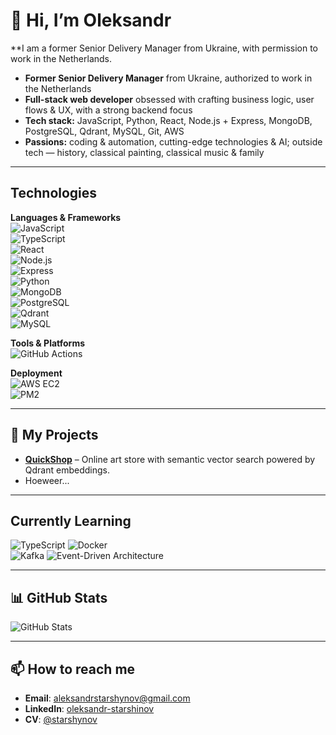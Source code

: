 # 👋 Hi, I’m Oleksandr
**I am a former Senior Delivery Manager from Ukraine, with permission to work in the Netherlands.

- **Former Senior Delivery Manager** from Ukraine, authorized to work in the Netherlands  
- **Full-stack web developer** obsessed with crafting business logic, user flows & UX, with a strong backend focus  
- **Tech stack:** JavaScript, Python, React, Node.js + Express, MongoDB, PostgreSQL, Qdrant, MySQL, Git, AWS  
- **Passions:** coding & automation, cutting-edge technologies & AI; outside tech — history, classical painting, classical music & family  

---

## Technologies

**Languages & Frameworks**  
![JavaScript](https://img.shields.io/badge/-JavaScript-F7DF1E?style=flat&logo=javascript)  
![TypeScript](https://img.shields.io/badge/-TypeScript-3178C6?style=flat&logo=typescript&logoColor=white)  
![React](https://img.shields.io/badge/-React-61DAFB?style=flat&logo=react&logoColor=black)  
![Node.js](https://img.shields.io/badge/-Node.js-339933?style=flat&logo=node.js)  
![Express](https://img.shields.io/badge/-Express-000000?style=flat&logo=express)  
![Python](https://img.shields.io/badge/-Python-3776AB?style=flat&logo=python)  
![MongoDB](https://img.shields.io/badge/-MongoDB-47A248?style=flat&logo=mongodb)  
![PostgreSQL](https://img.shields.io/badge/-PostgreSQL-336790?style=flat&logo=postgresql)  
![Qdrant](https://img.shields.io/badge/-Qdrant-FF5A5F?style=flat)  
![MySQL](https://img.shields.io/badge/-MySQL-4479A1?style=flat&logo=mysql)  

**Tools & Platforms**  
![GitHub Actions](https://img.shields.io/badge/GitHub_Actions-2088FF?style=flat&logo=githubactions)  

**Deployment**  
![AWS EC2](https://img.shields.io/badge/AWS_EC2-black?style=flat&logo=amazonec2)  
![PM2](https://img.shields.io/badge/PM2-process%20manager-2EC866?style=flat&logo=pm2) 

---

## 🚀 My Projects
- [**QuickShop**](https://github.com/your-username/quickshop) – Online art store with semantic vector search powered by Qdrant embeddings.
- Hoeweer... 

---

## Currently Learning  
![TypeScript](https://img.shields.io/badge/-TypeScript-3178C6?style=flat&logo=typescript&logoColor=white)
![Docker](https://img.shields.io/badge/-Docker-2496ED?style=flat&logo=docker)  
![Kafka](https://img.shields.io/badge/-Kafka-00507A?style=flat&logo=apache-kafka&logoColor=white)
![Event-Driven Architecture](https://img.shields.io/badge/-Event--Driven_Architecture-4FC08D?style=flat)

---

## 📊 GitHub Stats  
![GitHub Stats](https://github-readme-stats.vercel.app/api?username=aleksandrstarshynov&show_icons=true)

---

## 📫 How to reach me
- **Email**: aleksandrstarshynov@gmail.com  
- **LinkedIn**: [oleksandr-starshinov](https://www.linkedin.com/in/oleksandr-starshynov-5a13ab58/)  
- **CV**: [@starshynov](https://docs.google.com/document/d/1qDswHOCIHF0y2EeAkRdPvNXQNGUGixCk/edit?usp=sharing&ouid=100487193319599038543&rtpof=true&sd=true)  

